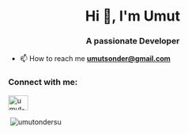<h1 align="center">Hi 👋, I'm Umut</h1>
<h3 align="center">A passionate Developer</h3>

- 📫 How to reach me **umutsonder@gmail.com**

<h3 align="left">Connect with me:</h3>
<p align="left">
<a href="https://linkedin.com/in/umut-onder" target="blank"><img align="center" src="https://raw.githubusercontent.com/rahuldkjain/github-profile-readme-generator/master/src/images/icons/Social/linked-in-alt.svg" alt="umut-onder" height="30" width="40" /></a>
</p>

<p>&nbsp;<img align="center" src="https://github-readme-stats.vercel.app/api?username=umutondersu&show_icons=true&locale=en" alt="umutondersu" /></p>

